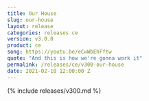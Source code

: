 ```yaml
---
title: Our House
slug: our-house
layout: release
categories: releases ce
version: v3.0.0
product: ce
song: https://youtu.be/eCwWbEhFftw
quote: "And this is how we're gonna work it"
permalink: /releases/ce/v300-our-house
date: 2021-02-10 12:00:00 Z 
---
```

{% include releases/v300.md %}
